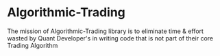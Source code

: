 # Algorithmic-Trading
The mission of Algorithmic-Trading library is to eliminate time &amp; effort wasted by Quant Developer's in writing code that is not part of their core Trading Algorithm
